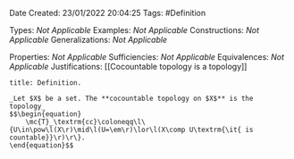 <div class="topSpace"></div>

Date Created: 23/01/2022 20:04:25
Tags: #Definition

Types: _Not Applicable_
Examples: _Not Applicable_ 
Constructions: _Not Applicable_
Generalizations: _Not Applicable_

Properties: _Not Applicable_
Sufficiencies: _Not Applicable_
Equivalences: _Not Applicable_
Justifications: [[Cocountable topology is a topology]]

``` ad-Definition
title: Definition.

_Let $X$ be a set. The **cocountable topology on $X$** is the topology_
$$\begin{equation}
    \mc{T}_\textrm{cc}\coloneqq\l\{U\in\pow\l(X\r)\mid\l(U=\em\r)\lor\l(X\comp U\textrm{\it{ is countable}}\r)\r\}.
\end{equation}$$

```
